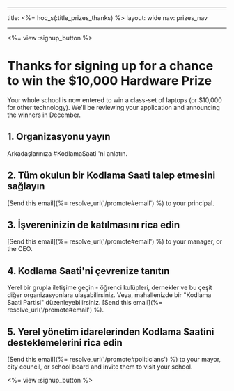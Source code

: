 * * *

title: <%= hoc_s(:title_prizes_thanks) %> layout: wide nav: prizes_nav

* * *

<%= view :signup_button %>

# Thanks for signing up for a chance to win the $10,000 Hardware Prize

Your whole school is now entered to win a class-set of laptops (or $10,000 for other technology). We'll be reviewing your application and announcing the winners in December.

## 1. Organizasyonu yayın

Arkadaşlarınıza #KodlamaSaati 'ni anlatın.

## 2. Tüm okulun bir Kodlama Saati talep etmesini sağlayın

[Send this email](%= resolve_url('/promote#email') %) to your principal.

## 3. İşvereninizin de katılmasını rica edin

[Send this email](%= resolve_url('/promote#email') %) to your manager, or the CEO.

## 4. Kodlama Saati'ni çevrenize tanıtın

Yerel bir grupla iletişime geçin - öğrenci kulüpleri, dernekler ve bu çeşit diğer organizasyonlara ulaşabilirsiniz. Veya, mahallenizde bir "Kodlama Saati Partisi" düzenleyebilirsiniz. [Send this email](%= resolve_url('/promote#email') %).

## 5. Yerel yönetim idarelerinden Kodlama Saatini desteklemelerini rica edin

[Send this email](%= resolve_url('/promote#politicians') %) to your mayor, city council, or school board and invite them to visit your school.

<%= view :signup_button %>